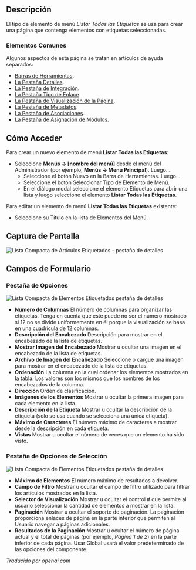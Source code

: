 <!-- Filename: Help4.x:Menu_Item:_List_All_Tags  / Display title: Lister tous les tags -->

## Descripción

El tipo de elemento de menú *Listar Todas las Etiquetas* se usa para crear una página que contenga elementos con etiquetas seleccionadas.

### Elementos Comunes

Algunos aspectos de esta página se tratan en artículos de ayuda separados:

* [Barras de Herramientas](jdocmanual?article=help/common-elements/toolbars).
* [La Pestaña Detalles](jdocmanual?article=help/menu-items-common/menu-item-details).
* [La Pestaña de Integración](jdocmanual?article=help/menu-items-common/menu-item-integration).
* [La Pestaña Tipo de Enlace](jdocmanual?article=help/menu-items-common/menu-item-link-type).
* [La Pestaña de Visualización de la Página](jdocmanual?article=help/menu-items-common/menu-item-page-display).
* [La Pestaña de Metadatos](jdocmanual?article=help/menu-items-common/menu-item-metadata).
* [La Pestaña de Asociaciones](jdocmanual?article=help/common-elements/edit-associations).
* [La Pestaña de Asignación de Módulos](jdocmanual?article=help/menu-items-common/menu-item-module-assignment).

## Cómo Acceder

Para crear un nuevo elemento de menú **Listar Todas las Etiquetas**:

- Seleccione **Menús → \[nombre del menú\]** desde el menú del Administrador
  (por ejemplo, **Menús → Menú Principal**). Luego...
  - Seleccione el botón Nuevo en la Barra de Herramientas. Luego...
  - Seleccione el botón Seleccionar Tipo de Elemento de Menú.
  - En el diálogo modal seleccione el elemento Etiquetas para abrir una lista y luego
    seleccione el elemento **Listar Todas las Etiquetas**.

Para editar un elemento de menú **Listar Todas las Etiquetas** existente:

- Seleccione su Título en la lista de Elementos del Menú.

## Captura de Pantalla

![Lista Compacta de Artículos Etiquetados - pestaña de detalles](../../../es/images/menu-items/tags-list-all-tags-details-tab.png)

## Campos de Formulario

### Pestaña de Opciones

![Lista Compacta de Elementos Etiquetados pestaña de detalles](../../../es/images/menu-items/tags-list-all-tags-options-tab.png)

- **Número de Columnas** El número de columnas para organizar las etiquetas.
  Tenga en cuenta que este puede no ser el número mostrado si 12 no se divide
  uniformemente en él porque la visualización se basa en una cuadrícula de 12 columnas.
- **Descripción del Encabezado** Descripción para mostrar en el encabezado de la lista
  de etiquetas.
- **Mostrar Imagen del Encabezado** Mostrar u ocultar una imagen en el encabezado de la lista de etiquetas.
- **Archivo de Imagen del Encabezado** Seleccione o cargue una imagen para mostrar en el
  encabezado de la lista de etiquetas.
- **Ordenación** La columna en la cual ordenar los elementos mostrados
  en la tabla. Los valores son los mismos que los nombres de los encabezados de la columna.
- **Dirección** Orden de clasificación.
- **Imágenes de los Elementos** Mostrar u ocultar la primera imagen para cada elemento en la lista.
- **Descripción de la Etiqueta** Mostrar u ocultar la descripción de la etiqueta (solo se usa
  cuando se selecciona una única etiqueta).
- **Máximo de Caracteres** El número máximo de caracteres a mostrar
  desde la descripción en cada etiqueta.
- **Vistas** Mostrar u ocultar el número de veces que un elemento ha sido visto.

### Pestaña de Opciones de Selección

![Lista Compacta de Elementos Etiquetados pestaña de detalles](../../../es/images/menu-items/tags-list-all-tags-selection-options-tab.png)

- **Máximo de Elementos** El número máximo de resultados a devolver.
- **Campo de Filtro** Mostrar u ocultar el campo de filtro utilizado para filtrar los artículos
  mostrados en la lista.
- **Selector de Visualización** Mostrar u ocultar el control \# que permite al usuario
  seleccionar la cantidad de elementos a mostrar en la lista.
- **Paginación** Mostrar u ocultar el soporte de paginación. La paginación proporciona
  enlaces de página en la parte inferior que permiten al Usuario navegar
  a páginas adicionales.
- **Resultados de la Paginación** Mostrar u ocultar el número de página actual y el total
  de páginas (por ejemplo, *Página 1 de 2*) en la parte inferior de cada página. Usar Global
  usará el valor predeterminado de las opciones del componente.

*Traducido por openai.com*

